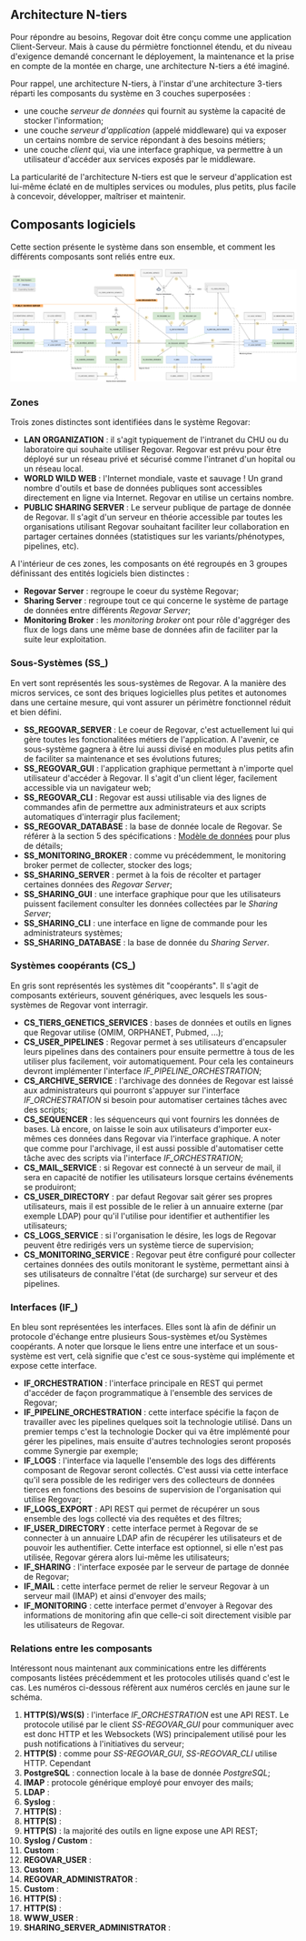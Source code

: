 
## Architecture N-tiers
Pour répondre au besoins, Regovar doit être conçu comme une application Client-Serveur. Mais à cause du pérmiètre fonctionnel étendu, et du niveau d'exigence demandé concernant le déployement, la maintenance et la prise en compte de la montée en charge, une architecture N-tiers a été imaginé.  

Pour rappel, une architecture N-tiers, à l'instar d'une architecture 3-tiers réparti les composants du système en 3 couches superposées :
 * une couche *serveur de données* qui fournit au système la capacité de stocker l'information;
 * une couche *serveur d'application* (appelé middleware) qui va exposer un certains nombre de service répondant à des besoins métiers;
 * une couche *client* qui, via une interface graphique, va permettre à un utilisateur d'accéder aux services exposés par le middleware.

La particularité de l'architecture N-tiers est que le serveur d'application est lui-même éclaté en de multiples services ou modules, plus petits, plus facile à concevoir, développer, maîtriser et maintenir.




## Composants logiciels
Cette section présente le système dans son ensemble, et comment les différents composants sont reliés entre eux.

![Architecture de l'application Regovar](https://raw.githubusercontent.com/REGOVAR/Documentation/master/rtd/assets/img/archi_system.png)

### Zones 
Trois zones distinctes sont identifiées dans le système Regovar:
 * **LAN ORGANIZATION** : il s'agit typiquement de l'intranet du CHU ou du laboratoire qui souhaite utiliser Regovar. Regovar est prévu pour être déployé sur un réseau privé et sécurisé comme l'intranet d'un hopital ou un réseau local.
 * **WORLD WILD WEB** : l'Internet mondiale, vaste et sauvage ! Un grand nombre d'outils et base de données publiques sont accessibles directement en ligne via Internet. Regovar en utilise un certains nombre.
 * **PUBLIC SHARING SERVER** : Le serveur publique de partage de donnée de Regovar. Il s'agit d'un serveur en théorie accessible par toutes les organisations utilisant Regovar souhaitant faciliter leur collaboration en partager certaines données (statistiques sur les variants/phénotypes, pipelines, etc).
 
A l'intérieur de ces zones, les composants on été regroupés en 3 groupes définissant des entités logiciels bien distinctes :
 * **Regovar Server** : regroupe le coeur du système Regovar;
 * **Sharing Server** : regroupe tout ce qui concerne le système de partage de données entre différents *Regovar Server*;
 * **Monitoring Broker** : les *monitoring broker* ont pour rôle d'aggréger des flux de logs dans une même base de données afin de faciliter par la suite leur exploitation.


### Sous-Systèmes (SS_)
En vert sont représentés les sous-systèmes de Regovar. A la manière des micros services, ce sont des briques logicielles plus petites et autonomes dans une certaine mesure, qui vont assurer un périmètre fonctionnel réduit et bien défini.
 * **SS_REGOVAR_SERVER** : Le coeur de Regovar, c'est actuellement lui qui gère toutes les fonctionalitées métiers de l'application. A l'avenir, ce sous-système gagnera à être lui aussi divisé en modules plus petits afin de faciliter sa maintenance et ses évolutions futures;
 * **SS_REGOVAR_GUI** : l'application graphique permettant à n'importe quel utilisateur d'accéder à Regovar. Il s'agit d'un client léger, facilement accessible via un navigateur web;
 * **SS_REGOVAR_CLI** : Regovar est aussi utilisable via des lignes de commandes afin de permettre aux administrateurs et aux scripts automatiques d'interragir plus facilement;
 * **SS_REGOVAR_DATABASE** : la base de donnée locale de Regovar. Se référer à la section 5 des spécifications : [Modèle de données](database.md) pour plus de détails;
 * **SS_MONITORING_BROKER** : comme vu précédemment, le monitoring broker permet de collecter, stocker des logs;
 * **SS_SHARING_SERVER** : permet à la fois de récolter et partager certaines données des *Regovar Server*;
 * **SS_SHARING_GUI** : une interface graphique pour que les utilisateurs puissent facilement consulter les données collectées par le *Sharing Server*;
 * **SS_SHARING_CLI** : une interface en ligne de commande pour les administrateurs systèmes;
 * **SS_SHARING_DATABASE** : la base de donnée du *Sharing Server*.


### Systèmes coopérants (CS_)
En gris sont représentés les systèmes dit "coopérants". Il s'agit de composants extérieurs, souvent génériques, avec lesquels les sous-systèmes de Regovar vont interragir.
 * **CS_TIERS_GENETICS_SERVICES** : bases de données et outils en lignes que Regovar utilise (OMIM, ORPHANET, Pubmed, ...);
 * **CS_USER_PIPELINES** : Regovar permet à ses utilisateurs d'encapsuler leurs pipelines dans des containers pour ensuite permettre à tous de les utiliser plus facilement, voir automatiquement. Pour cela les containeurs devront implémenter l'interface *IF_PIPELINE_ORCHESTRATION*;
 * **CS_ARCHIVE_SERVICE** : l'archivage des données de Regovar est laissé aux administrateurs qui pourront s'appuyer sur l'interface *IF_ORCHESTRATION* si besoin pour automatiser certaines tâches avec des scripts;
 * **CS_SEQUENCER** : les séquenceurs qui vont fournirs les données de bases. Là encore, on laisse le soin aux utilisateurs d'importer eux-mêmes ces données dans Regovar via l'interface graphique. A noter que comme pour l'archivage, il est aussi possible d'automatiser cette tâche avec des scripts via l'interface *IF_ORCHESTRATION*; 
 * **CS_MAIL_SERVICE** : si Regovar est connecté à un serveur de mail, il sera en capacité de notifier les utilisateurs lorsque certains événements se produiront;
 * **CS_USER_DIRECTORY** : par defaut Regovar sait gérer ses propres utilisateurs, mais il est possible de le relier à un annuaire externe (par exemple LDAP) pour qu'il l'utilise pour identifier et authentifier les utilisateurs;
 * **CS_LOGS_SERVICE** : si l'organisation le désire, les logs de Regovar peuvent être redirigés vers un système tierce de supervision;
 * **CS_MONITORING_SERVICE** : Regovar peut être configuré pour collecter certaines données des outils monitorant le système, permettant ainsi à ses utilisateurs de connaître l'état (de surcharge) sur serveur et des pipelines.

### Interfaces (IF_)
En bleu sont représentées les interfaces. Elles sont là afin de définir un protocole d'échange entre plusieurs Sous-systèmes et/ou Systèmes coopérants. A noter que lorsque le liens entre une interface et un sous-système est vert, celà signifie que c'est ce sous-système qui implémente et expose cette interface.
 * **IF_ORCHESTRATION** : l'interface principale en REST qui permet d'accéder de façon programmatique à l'ensemble des services de Regovar;
 * **IF_PIPELINE_ORCHESTRATION** : cette interface spécifie la façon de travailler avec les pipelines quelques soit la technologie utilisé. Dans un premier temps c'est la technologie Docker qui va être implémenté pour gérer les pipelines, mais ensuite d'autres technologies seront proposés comme Synergie par exemple;
 * **IF_LOGS** : l'interface via laquelle l'ensemble des logs des différents composant de Regovar seront collectés. C'est aussi via cette interface qu'il sera possible de les rediriger vers des collecteurs de données tierces en fonctions des besoins de supervision de l'organisation qui utilise Regovar;
 * **IF_LOGS_EXPORT** : API REST qui permet de récupérer un sous ensemble des logs collecté via des requêtes et des filtres;
 * **IF_USER_DIRECTORY** : cette interface permet à Regovar de se connecter à un annuaire LDAP afin de récupérer les utilisateurs et de pouvoir les authentifier. Cette interface est optionnel, si elle n'est pas utilisée, Regovar gérera alors lui-même les utilisateurs;
 * **IF_SHARING** : l'interface exposée par le serveur de partage de donnée de Regovar;
 * **IF_MAIL** : cette interface permet de relier le serveur Regovar à un serveur mail (IMAP) et ainsi d'envoyer des mails;
 * **IF_MONITORING** : cette interface permet d'envoyer à Regovar des informations de monitoring afin que celle-ci soit directement visible par les utilisateurs de Regovar.
 
### Relations entre les composants

Intéressont nous maintenant aux comminications entre les différents composants listées précédemment et les protocoles utilisés quand c'est le cas. Les numéros ci-dessous réfèrent aux numéros cerclés en jaune sur le schéma.
 1. **HTTP(S)/WS(S)** : l'interface *IF_ORCHESTRATION* est une API REST. Le protocole utilisé par le client *SS-REGOVAR_GUI* pour communiquer avec est donc HTTP et les Websockets (WS) principalement utilisé pour les push notifications à l'initiatives du serveur;
 2. **HTTP(S)** : comme pour *SS-REGOVAR_GUI*, *SS-REGOVAR_CLI* utilise HTTP. Cependant 
 3. **PostgreSQL** : connection locale à la base de donnée *PostgreSQL*;
 4. **IMAP** : protocole générique employé pour envoyer des mails;
 5. **LDAP** : 
 6. **Syslog** : 
 7. **HTTP(S)** : 
 8. **HTTP(S)** : 
 9. **HTTP(S)** : la majorité des outils en ligne expose une API REST;
 10. **Syslog / Custom** : 
 11. **Custom** : 
 12. **REGOVAR_USER** : 
 13. **Custom** : 
 14. **REGOVAR_ADMINISTRATOR** : 
 15. **Custom** : 
 16. **HTTP(S)** : 
 18. **HTTP(S)** : 
 19. **WWW_USER** : 
 20. **SHARING_SERVER_ADMINISTRATOR** : 
 
 
